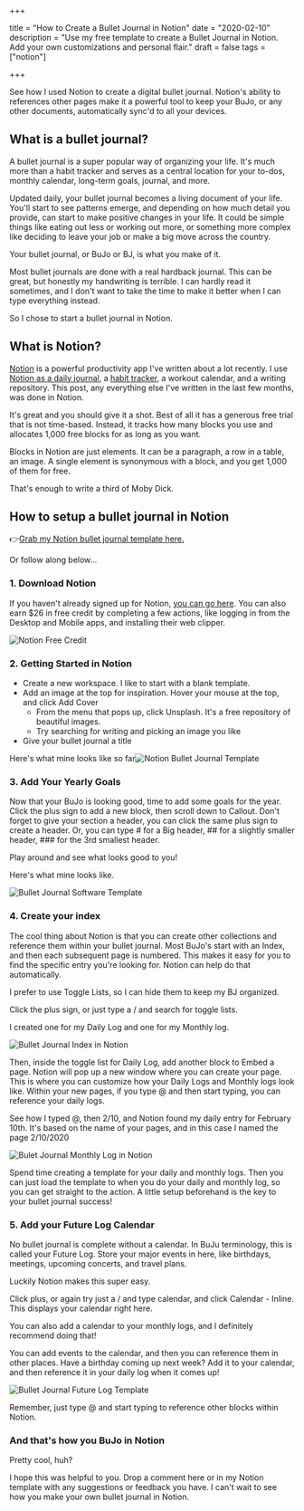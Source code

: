+++

title = "How to Create a Bullet Journal in Notion"
date = "2020-02-10"
description = "Use my free template to create a Bullet Journal in Notion. Add your own customizations and personal flair."
draft = false
tags = ["notion"]

+++

See how I used Notion to create a digital bullet journal. Notion's ability to references other pages make it a powerful tool to keep your BuJo, or any other documents, automatically sync'd to all your devices. 

## What is a bullet journal?

A bullet journal is a super popular way of organizing your life. It's much more than a habit tracker and serves as a central location for your to-dos, monthly calendar, long-term goals, journal, and more.

Updated daily, your bullet journal becomes a living document of your life. You'll start to see patterns emerge, and depending on how much detail you provide, can start to make positive changes in your life. It could be simple things like eating out less or working out more, or something more complex like deciding to leave your job or make a big move across the country.

Your bullet journal, or BuJo or BJ, is what you make of it.

Most bullet journals are done with a real hardback journal. This can be great, but honestly my handwriting is terrible. I can hardly read it sometimes, and I don't want to take the time to make it better when I can type everything instead.

So I chose to start a bullet journal in Notion.

## What is Notion?

[Notion](http://notion.so) is a powerful productivity app I've written about a lot recently. I use [Notion as a daily journal](https://nicklafferty.com/blog/my-notion-journal-templates/), a [habit tracker](https://nicklafferty.com/blog/how-i-ve-started-using-notion-to-track-my-life/), a workout calendar, and a writing repository. This post, any everything else I've written in the last few months, was done in Notion.

It's great and you should give it a shot. Best of all it has a generous free trial that is not time-based. Instead, it tracks how many blocks you use and allocates 1,000 free blocks for as long as you want.

Blocks in Notion are just elements. It can be a paragraph, a row in a table, an image. A single element is synonymous with a block, and you get 1,000 of them for free.

That's enough to write a third of Moby Dick.

## How to setup a bullet journal in Notion

👉[Grab my Notion bullet journal template here.](https://www.notion.so/nicklafferty/Notion-Bullet-Journal-Template-5d7c3d3b42fb4d1ea2aaec973e823cf7)

Or follow along below...

### 1. Download Notion

If you haven't already signed up for Notion, [you can go here](http://notion.so). You can also earn $26 in free credit by completing a few actions, like logging in from the Desktop and Mobile apps, and installing their web clipper.

![Notion Free Credit](https://i.postimg.cc/kg6J4HkQ/Screen-Shot-2020-02-10-at-4-34-17-PM.png)

### 2. Getting Started in Notion

- Create a new workspace. I like to start with a blank template.
- Add an image at the top for inspiration. Hover your mouse at the top, and click Add Cover
  - From the menu that pops up, click Unsplash. It's a free repository of beautiful images.
  - Try searching for writing and picking an image you like
- Give your bullet journal a title

Here's what mine looks like so far![Notion Bullet Journal Template](https://i.postimg.cc/kGg9dYQt/Screen-Shot-2020-02-10-at-4-39-45-PM.png)

### 3. Add Your Yearly Goals

Now that your BuJo is looking good, time to add some goals for the year. Click the plus sign to add a new block, then scroll down to Callout. Don't forget to give your section a header, you can click the same plus sign to create a header. Or, you can type # for a Big header, ## for a slightly smaller header, ### for the 3rd smallest header.

Play around and see what looks good to you!

Here's what mine looks like.

![Bullet Journal Software Template](https://i.postimg.cc/W3njCckv/Screen-Shot-2020-02-10-at-4-46-24-PM.png)

### 4. Create your index

The cool thing about Notion is that you can create other collections and reference them within your bullet journal. Most BuJo's start with an Index, and then each subsequent page is numbered. This makes it easy for you to find the specific entry you're looking for. Notion can help do that automatically.

I prefer to use Toggle Lists, so I can hide them to keep my BJ organized.

Click the plus sign, or just type a / and search for toggle lists.

I created one for my Daily Log and one for my Monthly log.

![Bullet Journal Index in Notion](https://i.postimg.cc/fRGw0KN6/Screen-Shot-2020-02-10-at-4-55-09-PM.png)

Then, inside the toggle list for Daily Log, add another block to Embed a page. Notion will pop up a new window where you can create your page. This is where you can customize how your Daily Logs and Monthly logs look like. Within your new pages, if you type @ and then start typing, you can reference your daily logs.

See how I typed @, then 2/10, and Notion found my daily entry for February 10th. It's based on the name of your pages, and in this case I named the page 2/10/2020

![Bulet Journal Monthly Log in Notion](https://i.postimg.cc/yN07hZ6W/Screen-Shot-2020-02-10-at-4-51-59-PM.png)

Spend time creating a template for your daily and monthly logs. Then you can just load the template to when you do your daily and monthly log, so you can get straight to the action. A little setup beforehand is the key to your bullet journal success!

### 5. Add your Future Log Calendar

No bullet journal is complete without a calendar. In BuJu terminology, this is called your Future Log. Store your major events in here, like birthdays, meetings, upcoming concerts, and travel plans.

Luckily Notion makes this super easy.

Click plus, or again try just a / and type calendar, and click Calendar - Inline. This displays your calendar right here.

You can also add a calendar to your monthly logs, and I definitely recommend doing that!

You can add events to the calendar, and then you can reference them in other places. Have a birthday coming up next week? Add it to your calendar, and then reference it in your daily log when it comes up!

![Bullet Journal Future Log Template](https://i.postimg.cc/nzZp3hM2/Screen-Shot-2020-02-10-at-5-05-11-PM.png)

Remember, just type @ and start typing to reference other blocks within Notion.

### And that's how you BuJo in Notion

Pretty cool, huh?

I hope this was helpful to you. Drop a comment here or in my Notion template with any suggestions or feedback you have. I can't wait to see how you make your own bullet journal in Notion.